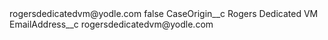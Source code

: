 <?xml version="1.0" encoding="UTF-8"?>
<CustomMetadata xmlns="http://soap.sforce.com/2006/04/metadata" xmlns:xsi="http://www.w3.org/2001/XMLSchema-instance" xmlns:xsd="http://www.w3.org/2001/XMLSchema">
    <label>rogersdedicatedvm@yodle.com</label>
    <protected>false</protected>
    <values>
        <field>CaseOrigin__c</field>
        <value xsi:type="xsd:string">Rogers Dedicated VM</value>
    </values>
    <values>
        <field>EmailAddress__c</field>
        <value xsi:type="xsd:string">rogersdedicatedvm@yodle.com</value>
    </values>
</CustomMetadata>
